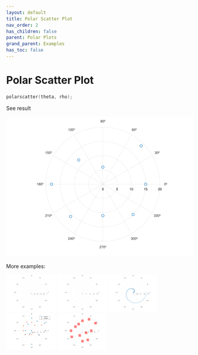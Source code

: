 ```yaml
---
layout: default
title: Polar Scatter Plot
nav_order: 2
has_children: false
parent: Polar Plots
grand_parent: Examples
has_toc: false
---
```

# Polar Scatter Plot

```cpp
polarscatter(theta, rho);
```


See result

[![example_polarscatter_1](../polar_plots/polarscatter/polarscatter_1.svg)](https://github.com/alandefreitas/matplotplusplus/blob/master/examples/polar_plots/polarscatter/polarscatter_1.cpp)

More examples:
    
[![example_polarscatter_2](../polar_plots/polarscatter/polarscatter_2_thumb.png)](https://github.com/alandefreitas/matplotplusplus/blob/master/examples/polar_plots/polarscatter/polarscatter_2.cpp)  [![example_polarscatter_3](../polar_plots/polarscatter/polarscatter_3_thumb.png)](https://github.com/alandefreitas/matplotplusplus/blob/master/examples/polar_plots/polarscatter/polarscatter_3.cpp)  [![example_polarscatter_4](../polar_plots/polarscatter/polarscatter_4_thumb.png)](https://github.com/alandefreitas/matplotplusplus/blob/master/examples/polar_plots/polarscatter/polarscatter_4.cpp)  [![example_polarscatter_5](../polar_plots/polarscatter/polarscatter_5_thumb.png)](https://github.com/alandefreitas/matplotplusplus/blob/master/examples/polar_plots/polarscatter/polarscatter_5.cpp)  [![example_polarscatter_6](../polar_plots/polarscatter/polarscatter_6_thumb.png)](https://github.com/alandefreitas/matplotplusplus/blob/master/examples/polar_plots/polarscatter/polarscatter_6.cpp)

  



<!-- Generated with mdsplit: https://github.com/alandefreitas/mdsplit -->
